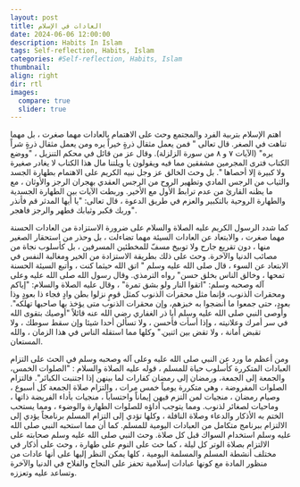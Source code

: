 ```yaml
---
layout: post
title: العادات في الإسلام
date: 2024-06-06 12:00:00
description: Habits In Islam
tags: Self-reflection, Habits, Islam
categories: #Self-reflection, Habits, Islam
thumbnail:
align: right
dir: rtl
images:
  compare: true
  slider: true
---
```


اهتم الإسلام بتربية الفرد والمجتمع وحث على الاهتمام بالعادات مهما صغرت ، بل مهما تناهت في الصغر. قال تعالى " فمن يعمل مثقال ذرةٍ خيراً يره ومن يعمل مثقال ذرةٍ شراً يره" (الآيات ٧ و ٨ من سورة الزلزلة). وقال عز من قائل في محكم التنزيل ، "ووضع الكتاب فترى المجرمين مشفقين مما فيه ويقولون يا ويلتنا مال هذا الكتاب لا يغادر صغيرة ولا كبيرة إلا أحصاها ". بل وحث الخالق عز وجل نبيه الكريم على الاهتمام بطهارة الجسد والثياب من الرجس المادي وتطهير الروح من الرجس العقدي بهجران الرجز والأوثان ، مع ما يظنه القارئ من عدم ترابط الأول مع الأخير. وربطت الآيات بين الطهارة الجسدية والطهارة الروحية بالتكبير والعزم في طريق الدعوة ، قال تعالى: "يا أيها المدثر قم فأنذر وربك فكبر وثيابك فطهر والرجز فاهجر".

كما شدد الرسول الكريم عليه الصلاة والسلام على ضرورة الاستزادة من العادات الحسنة مهما صغرت ، والابتعاد عن العادات السيئة مهما تضاءلت ، بل وحذر من استحقار الصغير منها ، دون تقريع جارح ولا توبيخ مسفّ للمخطئين المسرفين ، بل كأسلوب نجاة من مصائب الدنيا والآخرة. وحث على ذلك بطريقة الاستزادة من الخير ومغالبة النفس في الابتعاد عن السوء ، قال صلى الله عليه وسلم " اتق الله حيثما كنت ، وأتبع السيئة الحسنة تمحها ، وخالق الناس بخلق حسن" رواه الترمذي. وقال رسول الله صلى الله عليه وعلى آله وصحبه وسلم: "اتقوا النار ولو بشق تمرة" ، وقال عليه الصلاة والسلام: "إياكم ومحقرات الذنوب، فإنما مثل محقرات الذنوب كمثل قومٍ نزلوا بطن وادٍ فجاء ذا بعودٍ وذا بعودٍ، حتى جمعوا ما أنضجوا به خبزهم، وإن محقرات الذنوب متى يؤخذ بها صاحبها تهلكه".
وأوصى النبي صلى الله عليه وسلم أبا ذر الغفاري رضي الله عنه قائلاً "أوصيك بتقوى الله في سر أمرك وعلانيته ، وإذا أسأت فأحسن ، ولا تسألن أحدا شيئا وإن سقط سوطك ، ولا تقبض أمانة ، ولا تقض بين اثنين." وكلها مما استقله الناس في هذا الزمان ، والله المستعان. 


ومن أعظم ما ورد عن النبي صلى الله عليه وعلى آله وصحبه وسلم في الحث على التزام العبادات المتكررة كأسلوب حياة للمسلم ، قوله عليه الصلاة والسلام : "الصلوات الخمس، والجمعة إلى الجمعة، ورمضان إلى رمضان كفارات لما بينهن إذا اجتنبت الكبائر". فالتزام الصلوات المفروضة ، وهي متكررة يومياً خمس مرات ، والتزام صلاة الجمعة كل أسبوع ، وصيام رمضان ، منجيات لمن التزم فيهن إيماناً واحتساباً ، منجيات بأداء الفريضة ذاتها ، وماحيات لصغائر لذنوب. 
ومما يتوجب أداؤه للصلوات الطهارة والوضوء ، ومما يستحب الختم به الأذكار والدعاء وصلاة النافلة ، وكلها تؤدي إلى التزام المسلم برنامجاً يؤدي إلى الالتزام ببرنامج متكامل من العبادات اليومية للمسلم. كما أن مما استحبه النبي صلى الله عليه وسلم استخدام السواك قبل كل صلاة. وحث النبي صلى الله عليه وسلم صحابته على الالتزام بصلاة الوتر كل ليلة ، كما حث على النوم على طهارة ، وحث على أذكار في مختلف أنشطة المسلم والمسلمة اليومية ، كلها يمكن النظر إليها على أنها عادات من منظور المادة مع كونها عبادات إسلامية تحفز على النجاح والفلاح في الدنيا والآخرة وتساعد عليه وتعززه. 
